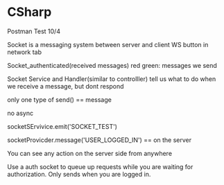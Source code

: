 # CSharp

Postman Test 10/4

Socket is a messaging system between server and client
WS button in network tab

Socket_authenticated(received messages)
  red
  green: messages we send

  Socket Service and Handler(similar to controlller) tell us what to do when we receive a message, but dont respond

  only one type of send() == message 

  no async

  socketSErvivice.emit('SOCKET_TEST')

socketProvicder.message('USER_LOGGED_IN') == on the server

You can see any action on the server side from anywhere

Use a auth socket to queue up requests while you are waiting for authorization. Only sends when you are logged in.
